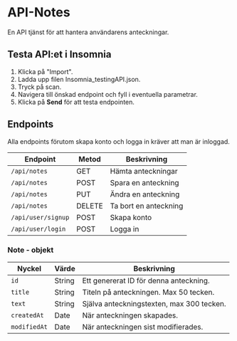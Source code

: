 # API-Notes

En API tjänst för att hantera användarens anteckningar.

## Testa API:et i Insomnia
1. Klicka på "Import".
2. Ladda upp filen Insomnia_testingAPI.json.
3. Tryck på scan.
4. Navigera till önskad endpoint och fyll i eventuella parametrar.
6. Klicka på **Send** för att testa endpointen.

## Endpoints

Alla endpoints förutom skapa konto och logga in kräver att man är inloggad.

| Endpoint         | Metod | Beskrivning            |
|------------------|-------|------------------------|
| `/api/notes`     | GET   | Hämta anteckningar    |
| `/api/notes`     | POST  | Spara en anteckning   |
| `/api/notes`     | PUT   | Ändra en anteckning   |
| `/api/notes`     | DELETE| Ta bort en anteckning |
| `/api/user/signup` | POST | Skapa konto          |
| `/api/user/login`  | POST | Logga in             |

### Note - objekt

| Nyckel     | Värde   | Beskrivning                                  |
|------------|---------|----------------------------------------------|
| `id`       | String  | Ett genererat ID för denna anteckning.       |
| `title`    | String  | Titeln på anteckningen. Max 50 tecken.       |
| `text`     | String  | Själva anteckningstexten, max 300 tecken.    |
| `createdAt`| Date    | När anteckningen skapades.                   |
| `modifiedAt`| Date   | När anteckningen sist modifierades.          |
